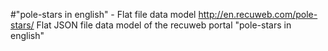 #"pole-stars in english" - Flat file data model
http://en.recuweb.com/pole-stars/
Flat JSON file data model of the recuweb portal "pole-stars in english"
